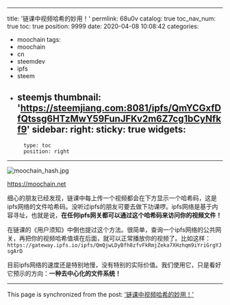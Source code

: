 
---
title: '链课中视频哈希的妙用！'
permlink: 68u0v
catalog: true
toc_nav_num: true
toc: true
position: 9999
date: 2020-04-08 10:08:42
categories:
- moochain
tags:
- moochain
- cn
- steemdev
- ipfs
- steem
- steemjs
thumbnail: 'https://steemjiang.com:8081/ipfs/QmYCGxfDfQtssg6HTzMwY59FunJFKv2m6Z7cg1bCyNfkf9'
sidebar:
    right:
        sticky: true
widgets:
    -
        type: toc
        position: right
---


![moochain_hash.jpg](https://steemjiang.com:8081/ipfs/QmYCGxfDfQtssg6HTzMwY59FunJFKv2m6Z7cg1bCyNfkf9)

https://moochain.net

细心的朋友已经发现，链课中每上传一个视频都会在下方显示一个哈希码，这是ipfs网络的文件哈希码。没听过ipfs的朋友可要去做下功课啰。ipfs网络是基于内容寻址，也就是说，**在任何ipfs网关都可以通过这个哈希码来访问你的视频文件！**

在链课的《用户须知》中倒也提过这个方法。很简单，查询一个ipfs网络的公共网关，再把你的视频哈希值填在后面，就可以正常播放你的视频了。比如这样：`https://gateway.ipfs.io/ipfs/QmQjwLDyBfh8zfvFkRmjZeka7XHzhqm9iYriGrgYJsgArD`

目前ipfs网络的速度还是特别地慢，没有特别的实际价值。我们使用它，只是看好它预示的方向：**一种去中心化的文件系统！**

- - -

This page is synchronized from the post: ['链课中视频哈希的妙用！'](https://steemit.com/@lemooljiang/68u0v)
